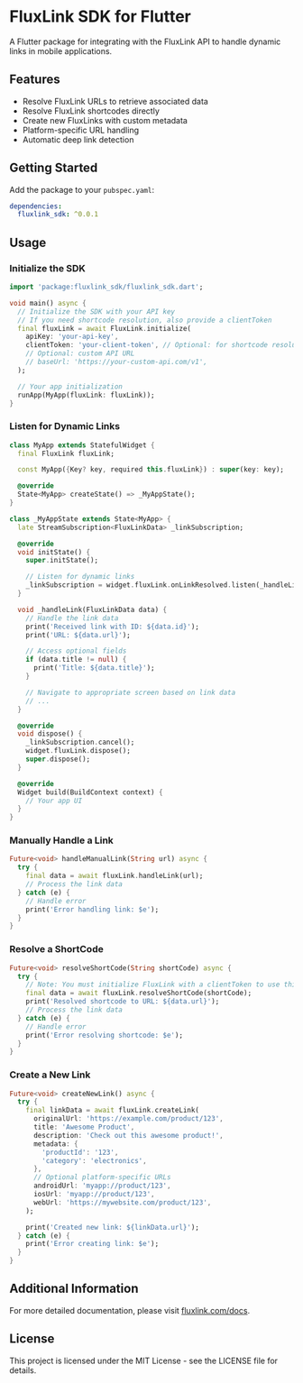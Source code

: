 <!--
This README describes the package. If you publish this package to pub.dev,
this README's contents appear on the landing page for your package.

For information about how to write a good package README, see the guide for
[writing package pages](https://dart.dev/tools/pub/writing-package-pages).

For general information about developing packages, see the Dart guide for
[creating packages](https://dart.dev/guides/libraries/create-packages)
and the Flutter guide for
[developing packages and plugins](https://flutter.dev/to/develop-packages).
-->

# FluxLink SDK for Flutter

A Flutter package for integrating with the FluxLink API to handle dynamic links in mobile applications.

## Features

- Resolve FluxLink URLs to retrieve associated data
- Resolve FluxLink shortcodes directly
- Create new FluxLinks with custom metadata
- Platform-specific URL handling
- Automatic deep link detection

## Getting Started

Add the package to your `pubspec.yaml`:

```yaml
dependencies:
  fluxlink_sdk: ^0.0.1
```

## Usage

### Initialize the SDK

```dart
import 'package:fluxlink_sdk/fluxlink_sdk.dart';

void main() async {
  // Initialize the SDK with your API key
  // If you need shortcode resolution, also provide a clientToken
  final fluxLink = await FluxLink.initialize(
    apiKey: 'your-api-key',
    clientToken: 'your-client-token', // Optional: for shortcode resolution
    // Optional: custom API URL
    // baseUrl: 'https://your-custom-api.com/v1',
  );

  // Your app initialization
  runApp(MyApp(fluxLink: fluxLink));
}
```

### Listen for Dynamic Links

```dart
class MyApp extends StatefulWidget {
  final FluxLink fluxLink;

  const MyApp({Key? key, required this.fluxLink}) : super(key: key);

  @override
  State<MyApp> createState() => _MyAppState();
}

class _MyAppState extends State<MyApp> {
  late StreamSubscription<FluxLinkData> _linkSubscription;

  @override
  void initState() {
    super.initState();

    // Listen for dynamic links
    _linkSubscription = widget.fluxLink.onLinkResolved.listen(_handleLink);
  }

  void _handleLink(FluxLinkData data) {
    // Handle the link data
    print('Received link with ID: ${data.id}');
    print('URL: ${data.url}');

    // Access optional fields
    if (data.title != null) {
      print('Title: ${data.title}');
    }

    // Navigate to appropriate screen based on link data
    // ...
  }

  @override
  void dispose() {
    _linkSubscription.cancel();
    widget.fluxLink.dispose();
    super.dispose();
  }

  @override
  Widget build(BuildContext context) {
    // Your app UI
  }
}
```

### Manually Handle a Link

```dart
Future<void> handleManualLink(String url) async {
  try {
    final data = await fluxLink.handleLink(url);
    // Process the link data
  } catch (e) {
    // Handle error
    print('Error handling link: $e');
  }
}
```

### Resolve a ShortCode

```dart
Future<void> resolveShortCode(String shortCode) async {
  try {
    // Note: You must initialize FluxLink with a clientToken to use this
    final data = await fluxLink.resolveShortCode(shortCode);
    print('Resolved shortcode to URL: ${data.url}');
    // Process the link data
  } catch (e) {
    // Handle error
    print('Error resolving shortcode: $e');
  }
}
```

### Create a New Link

```dart
Future<void> createNewLink() async {
  try {
    final linkData = await fluxLink.createLink(
      originalUrl: 'https://example.com/product/123',
      title: 'Awesome Product',
      description: 'Check out this awesome product!',
      metadata: {
        'productId': '123',
        'category': 'electronics',
      },
      // Optional platform-specific URLs
      androidUrl: 'myapp://product/123',
      iosUrl: 'myapp://product/123',
      webUrl: 'https://mywebsite.com/product/123',
    );

    print('Created new link: ${linkData.url}');
  } catch (e) {
    print('Error creating link: $e');
  }
}
```

## Additional Information

For more detailed documentation, please visit [fluxlink.com/docs](https://fluxlink.com/docs).

## License

This project is licensed under the MIT License - see the LICENSE file for details.
